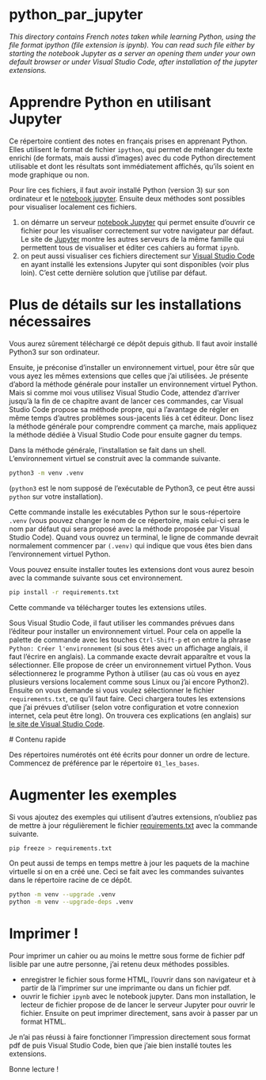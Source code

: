 # python_par_jupyter

<em>
This directory contains French notes taken while learning Python, using the file format ipython (file extension is ipynb). You can read such file either by starting the notebook Jupyter as a server an opening them under your own default browser or under Visual Studio Code, after installation of the jupyter extensions.
</em>

# Apprendre Python en utilisant Jupyter

Ce répertoire contient des notes en français prises en apprenant Python. Elles utilisent le format de fichier `ipython`, qui permet de mélanger du texte enrichi (de formats, mais aussi d’images) avec du code Python directement utilisable et dont les résultats sont immédiatement affichés, qu’ils soient en mode graphique ou non.

Pour lire ces fichiers, il faut avoir installé Python (version 3) sur son ordinateur et le [notebook jupyter](https://jupyter.org/). Ensuite deux méthodes sont possibles pour visualiser localement ces fichiers.

1) on démarre un serveur [notebook Jupyter](https://docs.jupyter.org/en/latest/install/notebook-classic.html) qui permet ensuite d’ouvrir ce fichier pour les visualiser correctement sur votre navigateur par défaut. Le site de [Jupyter](https://docs.jupyter.org/en/latest/install.html#jupyter-notebook-interface) montre les autres serveurs de la même famille qui permettent tous de visualiser et éditer ces cahiers au format `ipynb`.
2) on peut aussi visualiser ces fichiers directement sur [Visual Studio Code](https://code.visualstudio.com/docs/python/environments) en ayant installé les extensions Jupyter qui sont disponibles (voir plus loin). C’est cette dernière solution que j’utilise par défaut.

# Plus de détails sur les installations nécessaires

Vous aurez sûrement téléchargé ce dépôt depuis github. Il faut avoir installé Python3 sur son ordinateur.

Ensuite, je préconise d’installer un environnement virtuel, pour être sûr que vous ayez les mêmes extensions que celles que j’ai utilisées. Je présente d’abord la méthode générale pour installer un environnement virtuel Python. Mais si comme moi vous utilisez Visual Studio Code, attendez d’arriver jusqu’à la fin de ce chapitre avant de lancer ces commandes, car Visual Studio Code propose sa méthode propre, qui a l’avantage de régler en même temps d’autres problèmes sous-jacents liés à cet éditeur. Donc lisez la méthode générale pour comprendre comment ça marche, mais appliquez la méthode dédiée à Visual Studio Code pour ensuite gagner du temps.

Dans la méthode générale, l’installation se fait dans un shell. L’environnement virtuel se construit avec la commande suivante.

```bash
python3 -m venv .venv
```

(`python3` est le nom supposé de l’exécutable de Python3, ce peut être aussi `python` sur votre installation).

Cette commande installe les exécutables Python sur le sous-répertoire `.venv` (vous pouvez changer le nom de ce répertoire, mais celui-ci sera le nom par défaut qui sera proposé avec la méthode proposée par Visual Studio Code). Quand vous ouvrez un terminal, le ligne de commande devrait normalement commencer par `(.venv)` qui indique que vous êtes bien dans l’environnement virtuel Python.

Vous pouvez ensuite installer toutes les extensions dont vous aurez besoin avec la commande suivante sous cet environnement.

```bash
pip install -r requirements.txt
```

Cette commande va télécharger toutes les extensions utiles.

Sous Visual Studio Code, il faut utiliser les commandes prévues dans l’éditeur pour installer un environnement virtuel. Pour cela on appelle la palette de commande avec les touches `Ctrl-Shift-p` et on entre la phrase `Python: Créer l'environnement` (si sous êtes avec un affichage anglais, il faut l’écrire en anglais). La commande exacte devrait apparaître et vous la sélectionner. Elle propose de créer un environnement virtuel Python. Vous sélectionnerez le programme Python à utiliser (au cas où vous en ayez plusieurs versions localement comme sous Linux ou j’ai encore Python2). Ensuite on vous demande si vous voulez sélectionner le fichier `requirements.txt`, ce qu’il faut faire. Ceci chargera toutes les extensions que j’ai prévues d’utiliser (selon votre configuration et votre connexion internet, cela peut être long). On trouvera ces explications (en anglais) sur [le site de Visual Studio Code](https://code.visualstudio.com/docs/python/environments).

# Contenu rapide

Des répertoires numérotés ont été écrits pour donner un ordre de lecture. Commencez de préférence par le répertoire `01_les_bases`.

# Augmenter les exemples

Si vous ajoutez des exemples qui utilisent d’autres extensions, n’oubliez pas de mettre à jour régulièrement le fichier [requirements.txt](requirements.txt) avec la commande suivante.

```bash
pip freeze > requirements.txt
```

On peut aussi de temps en temps mettre à jour les paquets de la machine virtuelle si on en a créé une. Ceci se fait avec les commandes suivantes dans le répertoire racine de ce dépôt.

```bash
python -m venv --upgrade .venv
python -m venv --upgrade-deps .venv
```

# Imprimer !

Pour imprimer un cahier ou au moins le mettre sous forme de fichier pdf lisible par une autre personne, j’ai retenu deux méthodes possibles.

- enregistrer le fichier sous forme HTML, l’ouvrir dans son navigateur et à partir de là l’imprimer sur une imprimante ou dans un fichier pdf.
- ouvrir le fichier `ipynb` avec le notebook jupyter. Dans mon installation, le lecteur de fichier propose de de lancer le serveur Jupyter pour ouvrir le fichier. Ensuite on peut imprimer directement, sans avoir à passer par un format HTML.

Je n’ai pas réussi à faire fonctionner l’impression directement sous format pdf de puis Visual Studio Code, bien que j’aie bien installé toutes les extensions.

Bonne lecture !
